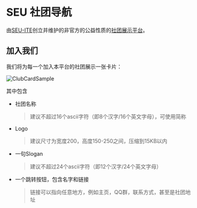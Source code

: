 # SEU 社团导航

由[SEU-ITE](https://seu-ite.github.io)创立并维护的非官方的公益性质的[社团展示平台](https://club.seu.services)。

## 加入我们
我们将为每一个加入本平台的社团展示一张卡片：

![ClubCardSample](https://i.loli.net/2019/03/25/5c982cb2c7c3e.jpg)

其中包含
- 社团名称
  > 建议不超过16个ascii字符（即8个汉字/16个英文字母），可使用简称
- Logo
  > 建议尺寸为宽度200，高度150-250之间，压缩到15KB以内
- 一句Slogan
  > 建议不超过24个ascii字符（即12个汉字/24个英文字母）
- 一个跳转按钮，包含名字和链接
  > 链接可以指向任意地方，例如主页，QQ群，联系方式，甚至是社团地址